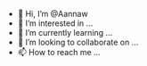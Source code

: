 - 👋 Hi, I’m @Aannaw
- 👀 I’m interested in ...
- 🌱 I’m currently learning ...
- 💞️ I’m looking to collaborate on ...
- 📫 How to reach me ...

<!---
Aannaw/Aannaw is a ✨ special ✨ repository because its `README.md` (this file) appears on your GitHub profile.
You can click the Preview link to take a look at your changes.
--->
